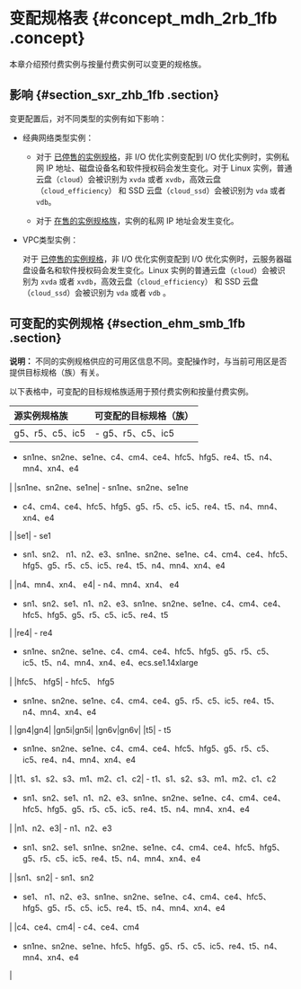 # 变配规格表 {#concept_mdh_2rb_1fb .concept}

本章介绍预付费实例与按量付费实例可以变更的规格族。

## 影响 {#section_sxr_zhb_1fb .section}

变更配置后，对不同类型的实例有如下影响：

-   经典网络类型实例：

    -   对于 [已停售的实例规格](https://help.aliyun.com/knowledge_detail/55263.html)，非 I/O 优化实例变配到 I/O 优化实例时，实例私网 IP 地址、磁盘设备名和软件授权码会发生变化。对于 Linux 实例，普通云盘（`cloud`）会被识别为 `xvda` 或者 `xvdb`，高效云盘（`cloud_efficiency`） 和 SSD 云盘（`cloud_ssd`）会被识别为 `vda` 或者 `vdb`。

    -   对于 [在售的实例规格族](../../../../cn.zh-CN/产品简介/实例规格族.md#)，实例的私网 IP 地址会发生变化。

-   VPC类型实例：

    对于 [已停售的实例规格](https://help.aliyun.com/knowledge_detail/55263.html)，非 I/O 优化实例变配到 I/O 优化实例时，云服务器磁盘设备名和软件授权码会发生变化。Linux 实例的普通云盘（`cloud`）会被识别为 `xvda` 或者 `xvdb`，高效云盘（`cloud_efficiency`） 和 SSD 云盘（`cloud_ssd`）会被识别为 `vda` 或者 `vdb` 。


## 可变配的实例规格 {#section_ehm_smb_1fb .section}

**说明：** 不同的实例规格供应的可用区信息不同。变配操作时，与当前可用区是否提供目标规格（族）有关。

以下表格中，可变配的目标规格族适用于预付费实例和按量付费实例。

|源实例规格族|可变配的目标规格（族）|
|:-----|:----------|
|g5、r5、c5、ic5| -   g5、r5、c5、ic5
-   sn1ne、sn2ne、se1ne、c4、cm4、ce4、hfc5、hfg5、re4、t5、n4、mn4、xn4、e4

 |
|sn1ne、sn2ne、se1ne| -   sn1ne、sn2ne、se1ne
-   c4、cm4、ce4、hfc5、hfg5、g5、r5、c5、ic5、re4、t5、n4、mn4、xn4、e4

 |
|se1| -   se1
-   sn1、sn2、 n1、n2、e3、sn1ne、sn2ne、se1ne、c4、cm4、ce4、hfc5、hfg5、g5、r5、c5、ic5、re4、t5、n4、mn4、xn4、e4

 |
|n4、mn4、xn4、 e4| -   n4、mn4、xn4、 e4
-   sn1、sn2、se1、n1、n2、e3、sn1ne、sn2ne、se1ne、c4、cm4、ce4、hfc5、hfg5、g5、r5、c5、ic5、re4、t5

 |
|re4| -   re4
-   sn1ne、sn2ne、se1ne、c4、cm4、ce4、hfc5、hfg5、g5、r5、c5、ic5、t5、n4、mn4、xn4、e4、ecs.se1.14xlarge

 |
|hfc5、 hfg5| -   hfc5、 hfg5
-   sn1ne、sn2ne、se1ne、c4、cm4、ce4、g5、r5、c5、ic5、re4、t5、n4、mn4、xn4、e4

 |
|gn4|gn4|
|gn5i|gn5i|
|gn6v|gn6v|
|t5| -   t5
-   sn1ne、sn2ne、se1ne、c4、cm4、ce4、hfc5、hfg5、g5、r5、c5、ic5、re4、n4、mn4、xn4、e4

 |
|t1、s1、s2、s3、m1、m2、c1、c2| -   t1、s1、s2、s3、m1、m2、c1、c2
-   sn1、sn2、se1、n1、n2、e3、sn1ne、sn2ne、se1ne、c4、cm4、ce4、hfc5、hfg5、g5、r5、c5、ic5、re4、t5、n4、mn4、xn4、e4

 |
|n1、n2、e3| -   n1、n2、e3
-   sn1、sn2、se1、sn1ne、sn2ne、se1ne、c4、cm4、ce4、hfc5、hfg5、g5、r5、c5、ic5、re4、t5、n4、mn4、xn4、e4

 |
|sn1、sn2| -   sn1、sn2
-   se1、 n1、n2、e3、sn1ne、sn2ne、se1ne、c4、cm4、ce4、hfc5、hfg5、g5、r5、c5、ic5、re4、t5、n4、mn4、xn4、e4

 |
|c4、ce4、cm4| -   c4、ce4、cm4
-   sn1ne、sn2ne、se1ne、hfc5、hfg5、g5、r5、c5、ic5、re4、t5、n4、mn4、xn4、e4

 |

